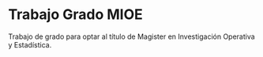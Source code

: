 # Trabajo Grado MIOE
Trabajo de grado para optar al título de Magister en Investigación Operativa y Estadística.
